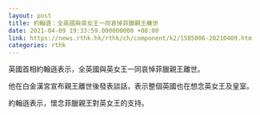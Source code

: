 ```yaml
---
layout: post
title: 約翰遜：全英國與英女王一同哀悼菲臘親王離世
date: 2021-04-09 19:33:59.000000000 +08:00
link: https://news.rthk.hk/rthk/ch/component/k2/1585006-20210409.htm
categories: rthk
---
```


英國首相約翰遜表示，全英國與英女王一同哀悼菲臘親王離世。

他在白金漢宮宣布親王離世後發表談話，表示整個英國也在想念英女王及皇室。

約翰遜表示，懷念菲臘親王對英女王的支持。
